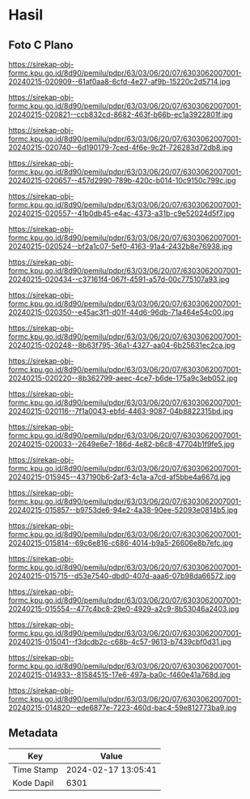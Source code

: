 # Hasil

## Foto C Plano

https://sirekap-obj-formc.kpu.go.id/8d90/pemilu/pdpr/63/03/06/20/07/6303062007001-20240215-020909--61af0aa8-6cfd-4e27-af9b-15220c2d5714.jpg

https://sirekap-obj-formc.kpu.go.id/8d90/pemilu/pdpr/63/03/06/20/07/6303062007001-20240215-020821--ccb832cd-8682-463f-b66b-ec1a3922801f.jpg

https://sirekap-obj-formc.kpu.go.id/8d90/pemilu/pdpr/63/03/06/20/07/6303062007001-20240215-020740--6d190179-7ced-4f6e-9c2f-726283d72db8.jpg

https://sirekap-obj-formc.kpu.go.id/8d90/pemilu/pdpr/63/03/06/20/07/6303062007001-20240215-020657--457d2990-789b-420c-b014-10c9150c799c.jpg

https://sirekap-obj-formc.kpu.go.id/8d90/pemilu/pdpr/63/03/06/20/07/6303062007001-20240215-020557--41b0db45-e4ac-4373-a31b-c9e52024d5f7.jpg

https://sirekap-obj-formc.kpu.go.id/8d90/pemilu/pdpr/63/03/06/20/07/6303062007001-20240215-020524--bf2a1c07-5ef0-4163-91a4-2432b8e76938.jpg

https://sirekap-obj-formc.kpu.go.id/8d90/pemilu/pdpr/63/03/06/20/07/6303062007001-20240215-020434--c37161f4-067f-4591-a57d-00c775107a93.jpg

https://sirekap-obj-formc.kpu.go.id/8d90/pemilu/pdpr/63/03/06/20/07/6303062007001-20240215-020350--e45ac3f1-d01f-44d6-96db-71a464e54c00.jpg

https://sirekap-obj-formc.kpu.go.id/8d90/pemilu/pdpr/63/03/06/20/07/6303062007001-20240215-020248--8b63f795-36a1-4327-aa04-6b25631ec2ca.jpg

https://sirekap-obj-formc.kpu.go.id/8d90/pemilu/pdpr/63/03/06/20/07/6303062007001-20240215-020220--8b362799-aeec-4ce7-b6de-175a9c3eb052.jpg

https://sirekap-obj-formc.kpu.go.id/8d90/pemilu/pdpr/63/03/06/20/07/6303062007001-20240215-020116--7f1a0043-ebfd-4463-9087-04b8822315bd.jpg

https://sirekap-obj-formc.kpu.go.id/8d90/pemilu/pdpr/63/03/06/20/07/6303062007001-20240215-020033--2649e6e7-186d-4e82-b6c8-47704b1f9fe5.jpg

https://sirekap-obj-formc.kpu.go.id/8d90/pemilu/pdpr/63/03/06/20/07/6303062007001-20240215-015945--437190b6-2af3-4c1a-a7cd-af5bbe4a667d.jpg

https://sirekap-obj-formc.kpu.go.id/8d90/pemilu/pdpr/63/03/06/20/07/6303062007001-20240215-015857--b9753de6-94e2-4a38-90ee-52093e0814b5.jpg

https://sirekap-obj-formc.kpu.go.id/8d90/pemilu/pdpr/63/03/06/20/07/6303062007001-20240215-015814--69c6e816-c686-4014-b9a5-26606e8b7efc.jpg

https://sirekap-obj-formc.kpu.go.id/8d90/pemilu/pdpr/63/03/06/20/07/6303062007001-20240215-015715--d53e7540-dbd0-407d-aaa6-07b98da66572.jpg

https://sirekap-obj-formc.kpu.go.id/8d90/pemilu/pdpr/63/03/06/20/07/6303062007001-20240215-015554--477c4bc8-29e0-4929-a2c9-8b53046a2403.jpg

https://sirekap-obj-formc.kpu.go.id/8d90/pemilu/pdpr/63/03/06/20/07/6303062007001-20240215-015041--f3dcdb2c-c68b-4c57-9613-b7439cbf0d31.jpg

https://sirekap-obj-formc.kpu.go.id/8d90/pemilu/pdpr/63/03/06/20/07/6303062007001-20240215-014933--81584515-17e6-497a-ba0c-f460e41a768d.jpg

https://sirekap-obj-formc.kpu.go.id/8d90/pemilu/pdpr/63/03/06/20/07/6303062007001-20240215-014820--ede6877e-7223-460d-bac4-59e812773ba9.jpg


## Metadata

| Key        | Value               |
| ---------- | ------------------- |
| Time Stamp | 2024-02-17 13:05:41 |
| Kode Dapil | 6301                |



